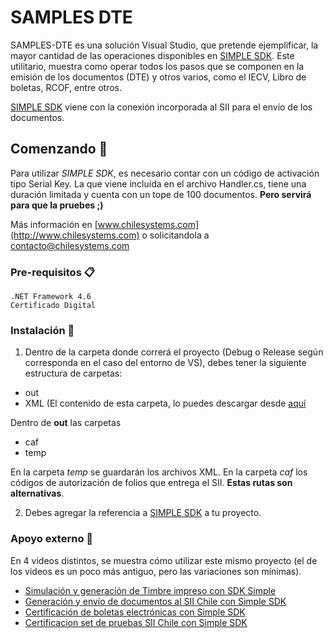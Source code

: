 # SAMPLES DTE

SAMPLES-DTE es una solución Visual Studio, que pretende ejemplificar, la mayor cantidad de las operaciones disponibles en [SIMPLE SDK](http://www.chilesystems.com/Productos). Este utilitario, muestra como operar todos los pasos que se componen en la emisión de los documentos (DTE) y otros varios, como el IECV, Libro de boletas, RCOF, entre otros.

[SIMPLE SDK](http://www.chilesystems.com/Productos) viene con la conexión incorporada al SII para el envío de los documentos.

## Comenzando 🚀

Para utilizar *SIMPLE SDK*, es necesario contar con un código de activación tipo Serial Key. La que viene incluída en el archivo Handler.cs, tiene una duración limitada y cuenta con un tope de 100 documentos. **Pero servirá para que la pruebes ;)**

Más información en [www.chilesystems.com](http://www.chilesystems.com) o solicitandola a contacto@chilesystems.com

### Pre-requisitos 📋

```
.NET Framework 4.6
Certificado Digital
```
### Instalación 🔧

1. Dentro de la carpeta donde correrá el proyecto (Debug o Release según corresponda en el caso del entorno de VS), debes tener la siguiente estructura de carpetas:

* out
* XML (El contenido de esta carpeta, lo puedes descargar desde [aquí](http://www.chilesystems.com/SDK/XML.rar) 

Dentro de **out** las carpetas
 * caf
 * temp

En la carpeta _temp_ se guardarán los archivos XML. En la carpeta _caf_ los códigos de autorización de folios que entrega el SII. **Estas rutas son alternativas**.

2. Debes agregar la referencia a [SIMPLE SDK](http://www.chilesystems.com/SDK/SIMPLE_SDK.dll) a tu proyecto.

### Apoyo externo 🔩

En 4 videos distintos, se muestra cómo utilizar este mismo proyecto (el de los videos es un poco más antiguo, pero las variaciones son mínimas).

* [Simulación y generación de Timbre impreso con SDK Simple](https://www.youtube.com/watch?v=ZLRxZ58b-w4)
* [Generación y envío de documentos al SII Chile con Simple SDK](https://www.youtube.com/watch?v=q20kf8eke50)
* [Certificación de boletas electrónicas con Simple SDK](https://www.youtube.com/watch?v=gq5mBIAyf6o)
* [Certificacion set de pruebas SII Chile con Simple SDK](https://www.youtube.com/watch?v=m_udVOpiP6M)


